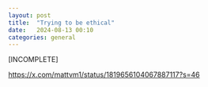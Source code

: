 ```yaml
---
layout: post
title:  "Trying to be ethical"
date:   2024-08-13 00:10
categories: general
---
```

[INCOMPLETE]

https://x.com/mattvm1/status/1819656104067887117?s=46
